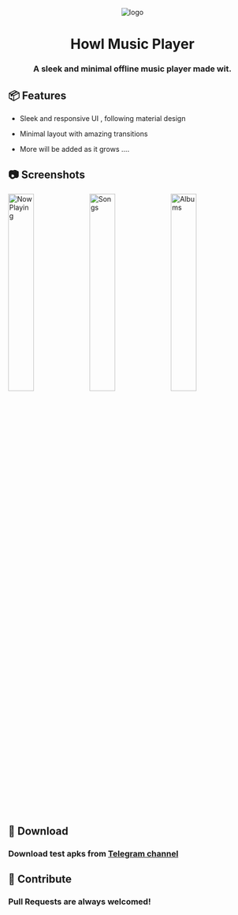 <div align="center">

![logo](https://raw.githubusercontent.com/MrWooltrest/Howl/alpha/app/src/main/res/mipmap-xhdpi/ic_launcher_foreground.webp)

# Howl Music Player

### A sleek and minimal offline music player made wit. 

<div align="left">

## :package: Features 

- Sleek and responsive UI , following material design

- Minimal layout with amazing transitions 

- More will be added as it grows ....


## :camera: Screenshots

<img src="screenshots/now_playing" width="32%" alt="Now Playing" />

<img src="screenshots/song_playing" width="32%" alt="Songs" />

<img src="screenshots/albums_page" width="32%" alt="Albums" />

  
## :iphone: Download

### Download test apks from [Telegram channel](https://telegram.me/IamlookerBuilds)


## :wave: Contribute

### Pull Requests are always welcomed!